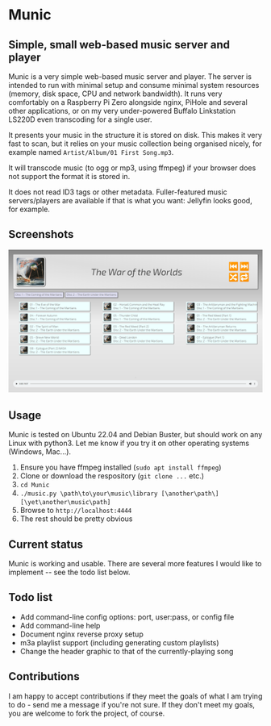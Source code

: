 # Munic
## Simple, small web-based music server and player
Munic is a very simple web-based music server and player.  The server is intended to run with minimal setup and consume minimal system resources (memory, disk space, CPU and network bandwidth).  It runs very comfortably on a Raspberry Pi Zero alongside nginx, PiHole and several other applications, or on my very under-powered Buffalo Linkstation LS220D even transcoding for a single user.

It presents your music in the structure it is stored on disk.  This makes it very fast to scan, but it relies on your music collection being organised nicely, for example named `Artist/Album/01 First Song.mp3`.

It will transcode music (to ogg or mp3, using ffmpeg) if your browser does not support the format it is stored in.

It does not read ID3 tags or other metadata.  Fuller-featured music servers/players are available if that is what you want: Jellyfin looks good, for example.

## Screenshots
[![Album view](screenshots/Screenshot1.png)](screenshots/Screenshot1.png)

## Usage
Munic is tested on Ubuntu 22.04 and Debian Buster, but should work on any Linux with python3.  Let me know if you try it on other operating systems (Windows, Mac...).

1. Ensure you have ffmpeg installed (`sudo apt install ffmpeg`)
1. Clone or download the respository (`git clone ...` etc.)
2. `cd Munic`
3. `./music.py \path\to\your\music\library [\another\path\] [\yet\another\music\path]`
4. Browse to `http://localhost:4444`
5. The rest should be pretty obvious

## Current status
Munic is working and usable.  There are several more features I would like to implement -- see the todo list below.

## Todo list
- Add command-line config options: port, user:pass, or config file
- Add command-line help
- Document nginx reverse proxy setup
- m3a playlist support (including generating custom playlists)
- Change the header graphic to that of the currently-playing song

## Contributions
I am happy to accept contributions if they meet the goals of what I am trying to do - send me a message if you're not sure.  If they don't meet my goals, you are welcome to fork the project, of course.
